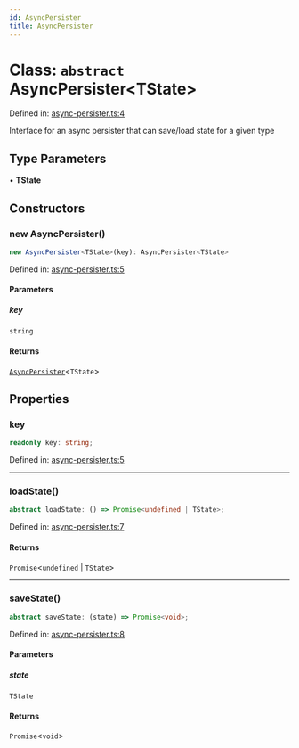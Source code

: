 ```yaml
---
id: AsyncPersister
title: AsyncPersister
---
```


<!-- DO NOT EDIT: this page is autogenerated from the type comments -->

# Class: `abstract` AsyncPersister\<TState\>

Defined in: [async-persister.ts:4](https://github.com/TanStack/pacer/blob/main/packages/persister/src/async-persister.ts#L4)

Interface for an async persister that can save/load state for a given type

## Type Parameters

• **TState**

## Constructors

### new AsyncPersister()

```ts
new AsyncPersister<TState>(key): AsyncPersister<TState>
```

Defined in: [async-persister.ts:5](https://github.com/TanStack/pacer/blob/main/packages/persister/src/async-persister.ts#L5)

#### Parameters

##### key

`string`

#### Returns

[`AsyncPersister`](../asyncpersister.md)\<`TState`\>

## Properties

### key

```ts
readonly key: string;
```

Defined in: [async-persister.ts:5](https://github.com/TanStack/pacer/blob/main/packages/persister/src/async-persister.ts#L5)

***

### loadState()

```ts
abstract loadState: () => Promise<undefined | TState>;
```

Defined in: [async-persister.ts:7](https://github.com/TanStack/pacer/blob/main/packages/persister/src/async-persister.ts#L7)

#### Returns

`Promise`\<`undefined` \| `TState`\>

***

### saveState()

```ts
abstract saveState: (state) => Promise<void>;
```

Defined in: [async-persister.ts:8](https://github.com/TanStack/pacer/blob/main/packages/persister/src/async-persister.ts#L8)

#### Parameters

##### state

`TState`

#### Returns

`Promise`\<`void`\>
